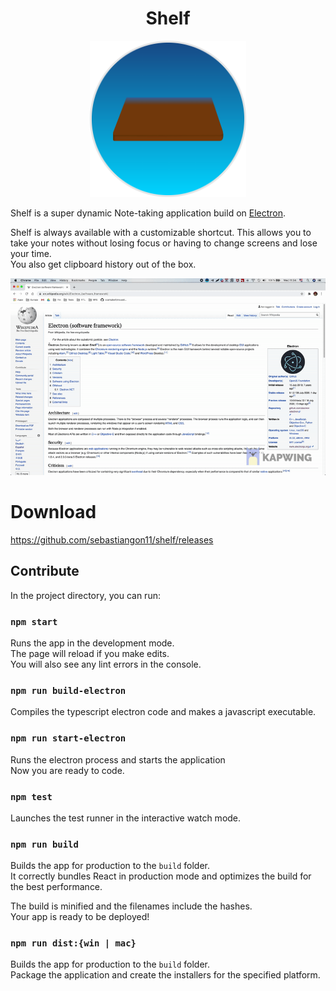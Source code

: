 <h1 style="text-align:center">Shelf</h1>
<p align="center">
  <img width="250" height="250" src="https://github.com/sebastiangon11/shelf/blob/master/assets/icon.png?raw=true" />
</p>

Shelf is a super dynamic Note-taking application build on [Electron](https://www.electronjs.org/docs).<br />

Shelf is always available with a customizable shortcut. This allows you to take your notes without losing focus or having to change screens and lose your time. <br />
You also get clipboard history out of the box.

![](https://github.com/sebastiangon11/shelf/blob/master/assets/demo.gif?raw=true)


# Download

https://github.com/sebastiangon11/shelf/releases

## Contribute

In the project directory, you can run:

### `npm start`

Runs the app in the development mode.<br />
The page will reload if you make edits.<br />
You will also see any lint errors in the console.

### `npm run build-electron`

Compiles the typescript electron code and makes a javascript executable.<br />

### `npm run start-electron`

Runs the electron process and starts the application<br />
Now you are ready to code.<br />

### `npm test`

Launches the test runner in the interactive watch mode.<br />

### `npm run build`

Builds the app for production to the `build` folder.<br />
It correctly bundles React in production mode and optimizes the build for the best performance.

The build is minified and the filenames include the hashes.<br />
Your app is ready to be deployed!

### `npm run dist:{win | mac}`

Builds the app for production to the `build` folder.<br />
Package the application and create the installers for the specified platform.<br />
